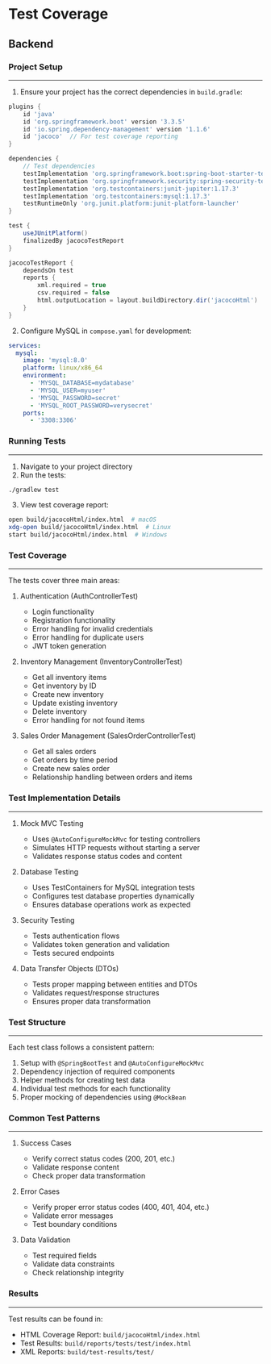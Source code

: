 # Test Coverage
## Backend

### Project Setup
---
1. Ensure your project has the correct dependencies in `build.gradle`:
```gradle
plugins {
    id 'java'
    id 'org.springframework.boot' version '3.3.5'
    id 'io.spring.dependency-management' version '1.1.6'
    id 'jacoco'  // For test coverage reporting
}

dependencies {
    // Test dependencies
    testImplementation 'org.springframework.boot:spring-boot-starter-test'
    testImplementation 'org.springframework.security:spring-security-test'
    testImplementation 'org.testcontainers:junit-jupiter:1.17.3'
    testImplementation 'org.testcontainers:mysql:1.17.3'
    testRuntimeOnly 'org.junit.platform:junit-platform-launcher'
}

test {
    useJUnitPlatform()
    finalizedBy jacocoTestReport
}

jacocoTestReport {
    dependsOn test
    reports {
        xml.required = true
        csv.required = false
        html.outputLocation = layout.buildDirectory.dir('jacocoHtml')
    }
}
```

2. Configure MySQL in `compose.yaml` for development:
```yaml
services:
  mysql:
    image: 'mysql:8.0'
    platform: linux/x86_64
    environment:
      - 'MYSQL_DATABASE=mydatabase'
      - 'MYSQL_USER=myuser'
      - 'MYSQL_PASSWORD=secret'
      - 'MYSQL_ROOT_PASSWORD=verysecret'
    ports:
      - '3308:3306'
```

### Running Tests
---
1. Navigate to your project directory
2. Run the tests:
```bash
./gradlew test
```
3. View test coverage report:
```bash
open build/jacocoHtml/index.html  # macOS
xdg-open build/jacocoHtml/index.html  # Linux
start build/jacocoHtml/index.html  # Windows
```

### Test Coverage
---
The tests cover three main areas:

1. Authentication (AuthControllerTest)
   - Login functionality
   - Registration functionality
   - Error handling for invalid credentials
   - Error handling for duplicate users
   - JWT token generation

2. Inventory Management (InventoryControllerTest)
   - Get all inventory items
   - Get inventory by ID
   - Create new inventory
   - Update existing inventory
   - Delete inventory
   - Error handling for not found items

3. Sales Order Management (SalesOrderControllerTest)
   - Get all sales orders
   - Get orders by time period
   - Create new sales order
   - Relationship handling between orders and items

### Test Implementation Details
---
1. Mock MVC Testing
   - Uses `@AutoConfigureMockMvc` for testing controllers
   - Simulates HTTP requests without starting a server
   - Validates response status codes and content

2. Database Testing
   - Uses TestContainers for MySQL integration tests
   - Configures test database properties dynamically
   - Ensures database operations work as expected

3. Security Testing
   - Tests authentication flows
   - Validates token generation and validation
   - Tests secured endpoints

4. Data Transfer Objects (DTOs)
   - Tests proper mapping between entities and DTOs
   - Validates request/response structures
   - Ensures proper data transformation

### Test Structure
---
Each test class follows a consistent pattern:
1. Setup with `@SpringBootTest` and `@AutoConfigureMockMvc`
2. Dependency injection of required components
3. Helper methods for creating test data
4. Individual test methods for each functionality
5. Proper mocking of dependencies using `@MockBean`

### Common Test Patterns
---
1. Success Cases
   - Verify correct status codes (200, 201, etc.)
   - Validate response content
   - Check proper data transformation

2. Error Cases
   - Verify proper error status codes (400, 401, 404, etc.)
   - Validate error messages
   - Test boundary conditions

3. Data Validation
   - Test required fields
   - Validate data constraints
   - Check relationship integrity

### Results
---
Test results can be found in:
- HTML Coverage Report: `build/jacocoHtml/index.html`
- Test Results: `build/reports/tests/test/index.html`
- XML Reports: `build/test-results/test/`